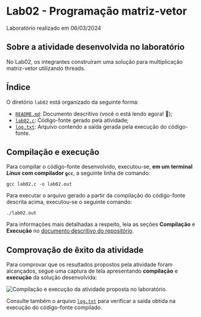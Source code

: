 <h1>Lab02 - Programação matriz-vetor</h1>
<p>Laboratório realizado em 06/03/2024</p>

<h2>Sobre a atividade desenvolvida no laboratório</h2>
<p>No Lab02, os integrantes construíram uma solução para multiplicação matriz-vetor utilizando threads.</p>

<h2>Índice</h2>
<p>O diretório <code>lab02</code> está organizado da seguinte forma:</p>
<ul>
 <li><a href="https://github.com/lihviaa/parallel-comp/blob/main/lab02/README.md"><code>README.md</code></a>: Documento descritivo (você o está lendo agora! 🙂);</li>
  <li><a href="https://github.com/lihviaa/parallel-comp/blob/main/lab02/lab02.c"><code>lab02.c</code></a>: Código-fonte gerado pela atividade;</li>
  <li><a href=""><code>log.txt</code></a>: Arquivo contendo a saída gerada pela execução do código-fonte.</li>
</ul>

<h2>Compilação e execução</h2>
<p>Para compilar o código-fonte desenvolvido, executou-se, <b>em um terminal <i>Linux</i> com compilador <code>gcc</code></b>, a seguinte linha de comando:</p>
<p><code>gcc lab02.c -o lab02.out</code></p>
<p>Para executar o arquivo gerado a partir da compilação do código-fonte descrita acima, executou-se o seguinte comando:</p>
<p><code>./lab02.out</code></p>
<p>Para informações mais detalhadas a respeito, leia as seções <b>Compilação</b> e <b>Execução</b> no <a href="https://github.com/lihviaa/parallel-comp/blob/main/README.md">documento descritivo do repositório</a>.</p>

<h2>Comprovação de êxito da atividade</h2>
<p>Para comprovar que os resultados propostos pela atividade foram alcançados, segue uma captura de tela apresentando <b>compilação</b> e <b>execução</b> da solução desenvolvida:</p>
<img src="" alt="Compilação e execução da atividade proposta no laboratório." />
<p>Consulte também o arquivo <a href=""><code>log.txt</code></a> para verificar a saída obtida na execução do código-fonte compilado.</p>
